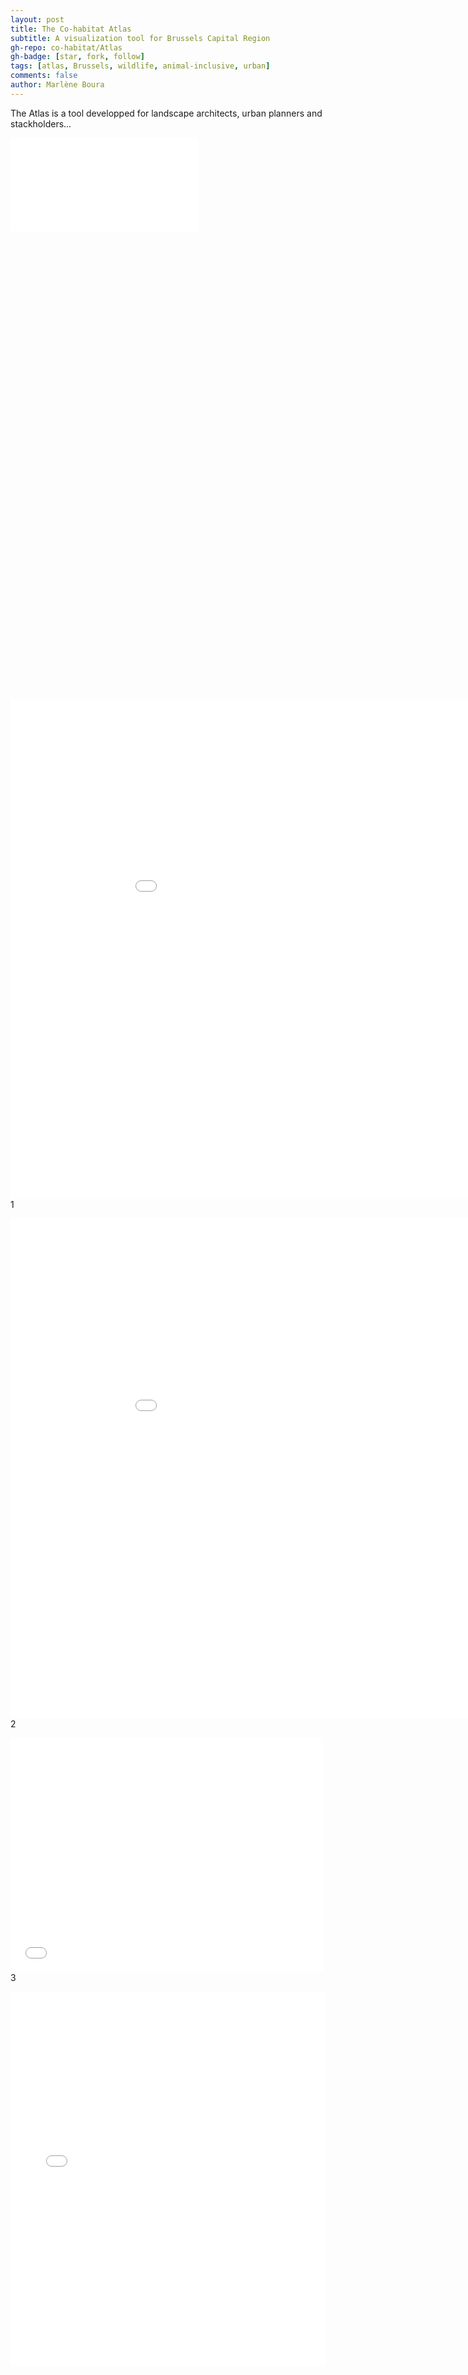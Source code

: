 ```yaml
---
layout: post
title: The Co-habitat Atlas
subtitle: A visualization tool for Brussels Capital Region
gh-repo: co-habitat/Atlas
gh-badge: [star, fork, follow]
tags: [atlas, Brussels, wildlife, animal-inclusive, urban]
comments: false
author: Marlène Boura
---
```


The Atlas is a tool developped for landscape architects, urban planners and stackholders...

![The San Juan Mountains are beautiful!](./assets/img/Habitats.pdf "Habitats in Brussels Capital Region")




<object src="/assets/doc/COHABITAT_brochure.pdf" type="application/pdf" title="SamplePdf" width="500" height="720">
    <a href="/assets/doc/COHABITAT_brochure.pdf">shree</a>
</object>

<embed src="/assets/img/Habitats.pdf" width="1000" height="800" frameborder="0" allowfullscreen>1

<iframe src="/assets/img/Habitats.pdf" style="width:1000px; height:800px;" frameborder="0" allowfullscreen></iframe>2


<embed src="/assets/img/Habitats.pdf" width="500" height="375">3

<iframe src="./assets/doc/webmaps/Zoogdieren.html" height="600px" width="100%" style="border:none;">Map of the mammals</iframe>
